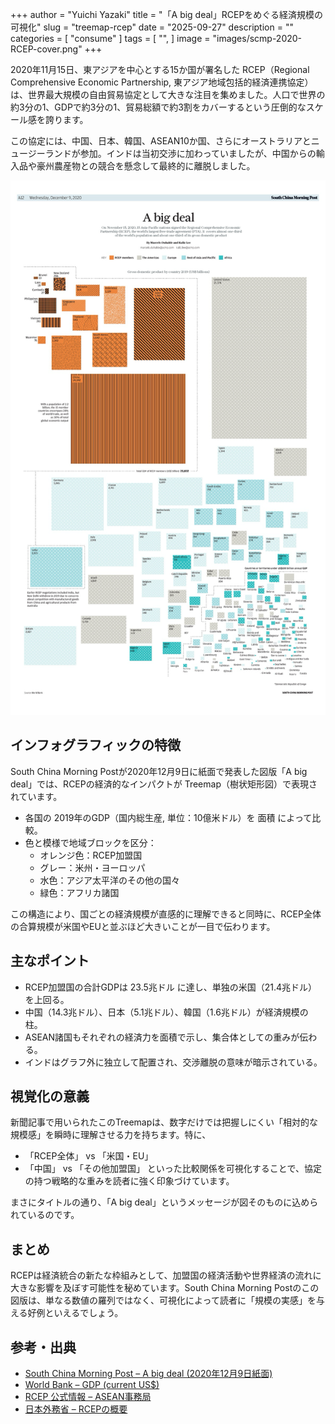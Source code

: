 +++
author = "Yuichi Yazaki"
title = "「A big deal」RCEPをめぐる経済規模の可視化"
slug = "treemap-rcep"
date = "2025-09-27"
description = ""
categories = [
    "consume"
]
tags = [
    "",
]
image = "images/scmp-2020-RCEP-cover.png"
+++


2020年11月15日、東アジアを中心とする15か国が署名した RCEP（Regional Comprehensive Economic Partnership, 東アジア地域包括的経済連携協定）は、世界最大規模の自由貿易協定として大きな注目を集めました。人口で世界の約3分の1、GDPで約3分の1、貿易総額で約3割をカバーするという圧倒的なスケール感を誇ります。

この協定には、中国、日本、韓国、ASEAN10か国、さらにオーストラリアとニュージーランドが参加。インドは当初交渉に加わっていましたが、中国からの輸入品や豪州農産物との競合を懸念して最終的に離脱しました。

<!--more-->


![](images/scmp-2020-RCEP.png)



## インフォグラフィックの特徴

South China Morning Postが2020年12月9日に紙面で発表した図版「A big deal」では、RCEPの経済的なインパクトが Treemap（樹状矩形図）で表現されています。

- 各国の 2019年のGDP（国内総生産, 単位：10億米ドル）を 面積 によって比較。
- 色と模様で地域ブロックを区分：
    - オレンジ色：RCEP加盟国
    - グレー：米州・ヨーロッパ
    - 水色：アジア太平洋のその他の国々
    - 緑色：アフリカ諸国

この構造により、国ごとの経済規模が直感的に理解できると同時に、RCEP全体の合算規模が米国やEUと並ぶほど大きいことが一目で伝わります。



## 主なポイント
- RCEP加盟国の合計GDPは 23.5兆ドル に達し、単独の米国（21.4兆ドル）を上回る。
- 中国（14.3兆ドル）、日本（5.1兆ドル）、韓国（1.6兆ドル）が経済規模の柱。
- ASEAN諸国もそれぞれの経済力を面積で示し、集合体としての重みが伝わる。
- インドはグラフ外に独立して配置され、交渉離脱の意味が暗示されている。



## 視覚化の意義

新聞記事で用いられたこのTreemapは、数字だけでは把握しにくい「相対的な規模感」を瞬時に理解させる力を持ちます。特に、
- 「RCEP全体」 vs 「米国・EU」
- 「中国」 vs 「その他加盟国」
といった比較関係を可視化することで、協定の持つ戦略的な重みを読者に強く印象づけています。

まさにタイトルの通り、「A big deal」というメッセージが図そのものに込められているのです。



## まとめ

RCEPは経済統合の新たな枠組みとして、加盟国の経済活動や世界経済の流れに大きな影響を及ぼす可能性を秘めています。South China Morning Postのこの図版は、単なる数値の羅列ではなく、可視化によって読者に「規模の実感」を与える好例といえるでしょう。


## 参考・出典

- [South China Morning Post – A big deal (2020年12月9日紙面)](https://www.scmp.com/)
- [World Bank – GDP (current US$)](https://data.worldbank.org/indicator/NY.GDP.MKTP.CD)
- [RCEP 公式情報 – ASEAN事務局](https://asean.org/our-communities/economic-community/regional-comprehensive-economic-partnership/)
- [日本外務省 – RCEPの概要](https://www.mofa.go.jp/mofaj/gaiko/fta/page22_003406.html)